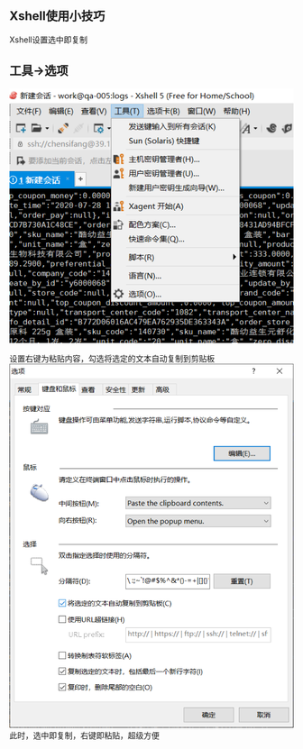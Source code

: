 ##  Xshell使用小技巧
Xshell设置选中即复制
##  工具->选项
![image](https://github.com/Yeats-C/learning-materials/blob/master/image/IJSJ%7BLU6%5D%5DRY9U77QX4W%40W5.png)

设置右键为粘贴内容，勾选将选定的文本自动复制到剪贴板
![image](https://github.com/Yeats-C/learning-materials/blob/master/image/7ZF4BW%24%7DEQWEFFI%40M0U.png)
此时，选中即复制，右键即粘贴，超级方便
